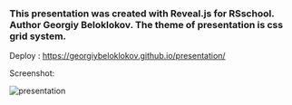 
### This presentation was created with Reveal.js for RSschool. Author Georgiy Beloklokov. The theme of presentation is css grid system.

Deploy : https://georgiybeloklokov.github.io/presentation/

Screenshot:

![presentation](https://user-images.githubusercontent.com/77876368/222104060-aa61a9fc-499d-49d9-8755-7b498a4cef71.jpg)

